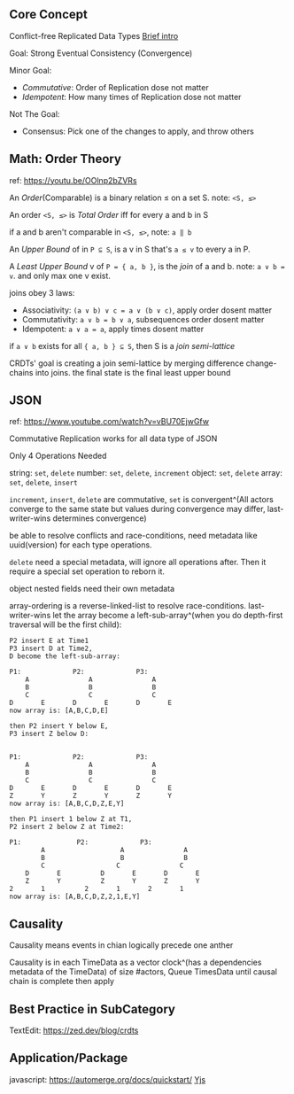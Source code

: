 ## Core Concept

Conflict-free Replicated Data Types
[Brief intro](https://www.youtube.com/watch?v=B5NULPSiOGw)

Goal: Strong Eventual Consistency (Convergence)

Minor Goal:
- *Commutative*: Order of Replication dose not matter
- *Idempotent*: How many times of Replication dose not matter

Not The Goal:
- Consensus: Pick one of the changes to apply, and throw others

## Math: Order Theory

ref: https://youtu.be/OOlnp2bZVRs

An *Order*(Comparable) is a binary relation ≤ on a set S. note: `<S, ≤>`

An order `<S, ≤>` is *Total Order* iff for every a and b in S

if a and b aren't comparable in `<S, ≤>`, note: `a ‖ b`

An *Upper Bound* of in `P ⊆ S`, is a v in S that's `a ≤ v` to every a in P.

A *Least Upper Bound* v of `P = { a, b }`, is the *join* of a and b. note: `a ∨ b = v`.
and only max one v exist.

joins obey 3 laws:
- Associativity: `(a ∨ b) ∨ c = a ∨ (b ∨ c)`, apply order dosent matter
- Commutativity: `a ∨ b = b ∨ a`, subsequences order dosent matter
- Idempotent: `a ∨ a = a`, apply times dosent matter

if `a ∨ b` exists for all `{ a, b } ⊆ S`, then S is a *join semi-lattice*

CRDTs' goal is creating a join semi-lattice by merging difference change-chains into joins.
the final state is the final least upper bound

## JSON

ref: https://www.youtube.com/watch?v=vBU70EjwGfw

Commutative Replication works for all data type of JSON

Only 4 Operations Needed

string: `set`, `delete`
number: `set`, `delete`, `increment`
object: `set`, `delete`
array: `set`, `delete`, `insert`

`increment`, `insert`, `delete` are commutative, `set` is convergent^(All actors converge to the same state but values during convergence may differ, last-writer-wins determines convergence)

be able to resolve conflicts and race-conditions, need metadata like uuid(version) for each type operations.

`delete` need a special metadata, will ignore all operations after. Then it require a special set operation to reborn it.

object nested fields need their own metadata

array-ordering is a reverse-linked-list to resolve race-conditions. last-writer-wins let the array become a left-sub-array^(when you do depth-first traversal will be the first child):

```text
P2 insert E at Time1
P3 insert D at Time2,
D become the left-sub-array:

P1:             P2:             P3:
    A               A               A
    B               B               B
    C               C               C
D       E       D       E       D       E
now array is: [A,B,C,D,E]

then P2 insert Y below E,
P3 insert Z below D:


P1:             P2:             P3:
    A               A               A
    B               B               B
    C               C               C
D       E       D       E       D       E
Z       Y       Z       Y       Z       Y
now array is: [A,B,C,D,Z,E,Y]

then P1 insert 1 below Z at T1,
P2 insert 2 below Z at Time2:

P1:              P2:             P3:
        A                   A               A
        B                   B               B
        C                  C               C
    D       E          D       E       D       E
    Z       Y          Z       Y       Z       Y
2       1          2       1       2       1
now array is: [A,B,C,D,Z,2,1,E,Y]
```

## Causality

Causality means events in chian logically precede one anther

Causality is in each TimeData as a vector clock^(has a dependencies metadata of the TimeData) of size #actors, Queue TimesData until causal chain is complete then apply

## Best Practice in SubCategory

TextEdit: https://zed.dev/blog/crdts

## Application/Package

javascript:
https://automerge.org/docs/quickstart/
[Yjs](https://youtu.be/0l5XgnQ6rB4)
